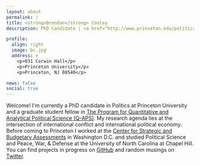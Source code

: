 ```yaml
---
layout: about
permalink: /
title: <strong>Brendan</strong> Cooley
description: PhD Candidate | <a href="http://www.princeton.edu/politics/">Department of Politics</a> | Princeton University

profile:
  align: right
  image: bc.jpg
  address: >
    <p>031 Corwin Hall</p>
    <p>Princeton University</p>
    <p>Princeton, NJ 08540</p>

news: false
social: true
---
```


Welcome! I'm currently a PhD candidate in Politics at Princeton University and a graduate student fellow in [The Program for Quantitative and Analytical Political Science (Q-APS)](https://q-aps.princeton.edu/). My research agenda lies at the intersection of international conflict and international political economy. Before coming to Princeton I worked at the [Center for Strategic and Budgetary Assessments](http://csbaonline.org/) in Washington D.C. and studied Political Science and Peace, War, & Defense at the University of North Carolina at Chapel Hill. You can find projects in progress on [GitHub](https://github.com/brendancooley) and random musings on [Twitter](https://twitter.com/brendanmcooley).
